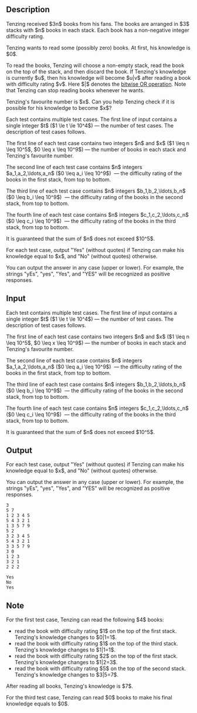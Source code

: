## Description

<div><p>Tenzing received $3n$ books from his fans. The books are arranged in $3$ stacks with $n$ books in each stack. Each book has a non-negative integer difficulty rating.</p><p>Tenzing wants to read some (possibly zero) books. At first, his <span class="tex-font-style-it">knowledge</span> is $0$.</p><p>To read the books, Tenzing will choose a non-empty stack, read the book on the top of the stack, and then discard the book. If Tenzing's knowledge is currently $u$, then his knowledge will become $u|v$ after reading a book with difficulty rating $v$. Here $|$ denotes the <a href="https://en.wikipedia.org/wiki/Bitwise_operation#OR">bitwise OR operation</a>. Note that Tenzing can stop reading books whenever he wants.</p><p>Tenzing's favourite number is $x$. Can you help Tenzing check if it is possible for his knowledge to become $x$?</p></div><div class="input-specification"><p>Each test contains multiple test cases. The first line of input contains a single integer $t$ ($1 \le t \le 10^4$)&nbsp;— the number of test cases. The description of test cases follows.</p><p>The first line of each test case contains two integers $n$ and $x$ ($1 \leq n \leq 10^5$, $0 \leq x \leq 10^9$)&nbsp;— the number of books in each stack and Tenzing's favourite number.</p><p>The second line of each test case contains $n$ integers $a_1,a_2,\ldots,a_n$ ($0 \leq a_i \leq 10^9$) &nbsp;— the difficulty rating of the books in the first stack, from top to bottom.</p><p>The third line of each test case contains $n$ integers $b_1,b_2,\ldots,b_n$ ($0 \leq b_i \leq 10^9$) &nbsp;— the difficulty rating of the books in the second stack, from top to bottom.</p><p>The fourth line of each test case contains $n$ integers $c_1,c_2,\ldots,c_n$ ($0 \leq c_i \leq 10^9$) &nbsp;— the difficulty rating of the books in the third stack, from top to bottom.</p><p>It is guaranteed that the sum of $n$ does not exceed $10^5$.</p></div><div class="output-specification"><p>For each test case, output "<span class="tex-font-style-tt">Yes</span>" (without quotes) if Tenzing can make his knowledge equal to $x$, and "<span class="tex-font-style-tt">No</span>" (without quotes) otherwise.</p><p>You can output the answer in any case (upper or lower). For example, the strings "<span class="tex-font-style-tt">yEs</span>", "<span class="tex-font-style-tt">yes</span>", "<span class="tex-font-style-tt">Yes</span>", and "<span class="tex-font-style-tt">YES</span>" will be recognized as positive responses.</p></div>

## Input

<p>Each test contains multiple test cases. The first line of input contains a single integer $t$ ($1 \le t \le 10^4$)&nbsp;— the number of test cases. The description of test cases follows.</p><p>The first line of each test case contains two integers $n$ and $x$ ($1 \leq n \leq 10^5$, $0 \leq x \leq 10^9$)&nbsp;— the number of books in each stack and Tenzing's favourite number.</p><p>The second line of each test case contains $n$ integers $a_1,a_2,\ldots,a_n$ ($0 \leq a_i \leq 10^9$) &nbsp;— the difficulty rating of the books in the first stack, from top to bottom.</p><p>The third line of each test case contains $n$ integers $b_1,b_2,\ldots,b_n$ ($0 \leq b_i \leq 10^9$) &nbsp;— the difficulty rating of the books in the second stack, from top to bottom.</p><p>The fourth line of each test case contains $n$ integers $c_1,c_2,\ldots,c_n$ ($0 \leq c_i \leq 10^9$) &nbsp;— the difficulty rating of the books in the third stack, from top to bottom.</p><p>It is guaranteed that the sum of $n$ does not exceed $10^5$.</p>

## Output

<p>For each test case, output "<span class="tex-font-style-tt">Yes</span>" (without quotes) if Tenzing can make his knowledge equal to $x$, and "<span class="tex-font-style-tt">No</span>" (without quotes) otherwise.</p><p>You can output the answer in any case (upper or lower). For example, the strings "<span class="tex-font-style-tt">yEs</span>", "<span class="tex-font-style-tt">yes</span>", "<span class="tex-font-style-tt">Yes</span>", and "<span class="tex-font-style-tt">YES</span>" will be recognized as positive responses.</p>





```input1|2,3,4,5,10,11,12,13
3
5 7
1 2 3 4 5
5 4 3 2 1
1 3 5 7 9
5 2
3 2 3 4 5
5 4 3 2 1
3 3 5 7 9
3 0
1 2 3
3 2 1
2 2 2
```




```output1
Yes
No
Yes
```



## Note

<p>For the first test case, Tenzing can read the following $4$ books: </p><ul> <li> read the book with difficulty rating $1$ on the top of the first stack. Tenzing's knowledge changes to $0|1=1$. </li><li> read the book with difficulty rating $1$ on the top of the third stack. Tenzing's knowledge changes to $1|1=1$. </li><li> read the book with difficulty rating $2$ on the top of the first stack. Tenzing's knowledge changes to $1|2=3$. </li><li> read the book with difficulty rating $5$ on the top of the second stack. Tenzing's knowledge changes to $3|5=7$. </li></ul><p>After reading all books, Tenzing's knowledge is $7$.</p><p>For the third test case, Tenzing can read $0$ books to make his final knowledge equals to $0$.</p>
